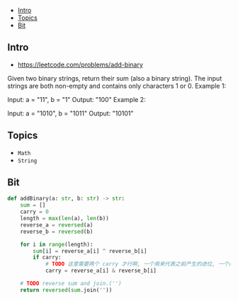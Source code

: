 - [Intro](#intro)
- [Topics](#topics)
- [Bit](#bit)

## Intro

- https://leetcode.com/problems/add-binary

Given two binary strings, return their sum (also a binary string).
The input strings are both non-empty and contains only characters 1 or 0.
Example 1:

Input: a = "11", b = "1"
Output: "100"
Example 2:

Input: a = "1010", b = "1011"
Output: "10101"


## Topics

- `Math`
- `String`


## Bit


```py
def addBinary(a: str, b: str) -> str:
    sum = []
    carry = 0
    length = max(len(a), len(b))
    reverse_a = reversed(a)
    reverse_b = reversed(b)

    for i in range(length):
        sum[i] = reverse_a[i] ^ reverse_b[i]
        if carry:
            # TODO 这里需要两个 carry 才行啊, 一个用来代表之前产生的进位, 一个用来代表当前两位产生的进位
            carry = reverse_a[i] & reverse_b[i]

    # TODO reverse sum and join.('')
    return reversed(sum.join(''))
```




